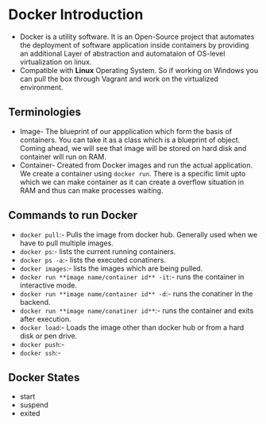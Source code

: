 # Docker Introduction

- Docker is a utility software. It is an Open-Source project that automates the deployment of software application inside containers by providing an additional Layer of abstraction and automataion of OS-level virtualization on linux.
- Compatible with **Linux** Operating System. So if working on Windows you can pull the box through Vagrant and work on the virtualized environment.

## Terminologies

- Image- The blueprint of our appplication which form the basis of containers. You can take it as a class which is a blueprint of object. Coming ahead, we will see that image will be stored on hard disk and container will run on RAM.
- Container- Created from Docker images and run the actual application. We create a container using `docker run`. There is a specific limit upto which we can make container as it can create a overflow situation in RAM and thus can make processes waiting. 

## Commands to run Docker

- `docker pull`:- Pulls the image from docker hub. Generally used when we have to pull multiple images.
- `docker ps`:- lists the current running containers.
- `docker ps -a`:- lists the executed conatiners.
- `docker images`:- lists the images which are being pulled.
- `docker run **image name/container id** -it`:- runs the container in interactive mode.
- `docker run **image name/container id** -d`:- runs the conatiner in the backend.
- `docker run **image name/conatiner id**`:- runs the container and exits after execution.
- `docker load`:- Loads the image other than docker hub or from a hard disk or pen drive.
- `docker push`:- 
- `docker ssh`:-

## Docker States

- start
- suspend
- exited
